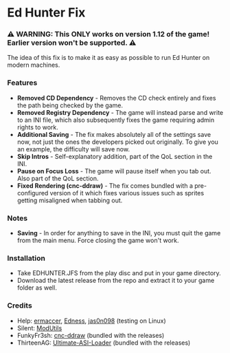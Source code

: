 # Ed Hunter Fix
### **⚠️ WARNING: This ONLY works on version 1.12 of the game! Earlier version won't be supported. ⚠️**

The idea of this fix is to make it as easy as possible to run Ed Hunter on modern machines.

### Features
- **Removed CD Dependency** - Removes the CD check entirely and fixes the path being checked by the game.
- **Removed Registry Dependency** - The game will instead parse and write to an INI file, which also subsequently fixes the game requiring admin rights to work.
- **Additional Saving** - The fix makes absolutely all of the settings save now, not just the ones the developers picked out originally. To give you an example, the difficulty will save now.
- **Skip Intros** - Self-explanatory addition, part of the QoL section in the INI.
- **Pause on Focus Loss** - The game will pause itself when you tab out. Also part of the QoL section.
- **Fixed Rendering (cnc-ddraw)** - The fix comes bundled with a pre-configured version of it which fixes various issues such as sprites getting misaligned when tabbing out.

### Notes
- **Saving** - In order for anything to save in the INI, you must quit the game from the main menu. Force closing the game won't work.

### Installation
- Take EDHUNTER.JFS from the play disc and put in your game directory.
- Download the latest release from the repo and extract it to your game folder as well.

### Credits

- Help: [ermaccer](https://github.com/ermaccer), [Edness](https://github.com/EdnessP), [jas0n098](https://github.com/jas0n098) (testing on Linux)
- Silent: [ModUtils](https://github.com/CookiePLMonster/ModUtils)
- FunkyFr3sh: [cnc-ddraw](https://github.com/FunkyFr3sh/cnc-ddraw) (bundled with the releases)
- ThirteenAG: [Ultimate-ASI-Loader](https://github.com/ThirteenAG/Ultimate-ASI-Loader) (bundled with the releases)

